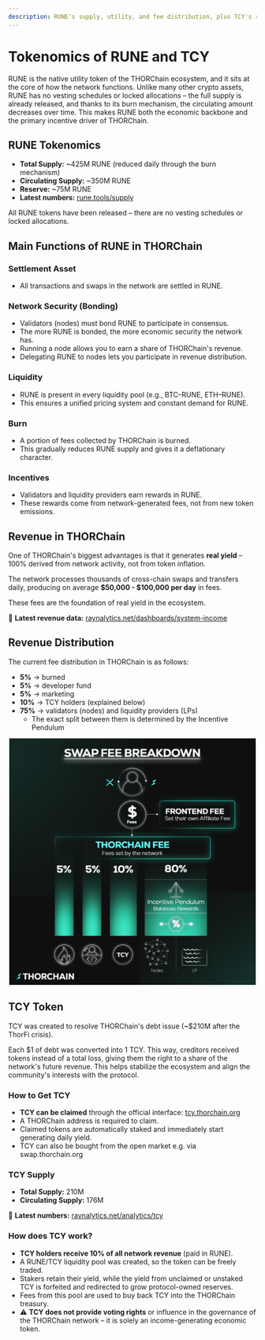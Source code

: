 ```yaml
---
description: RUNE's supply, utility, and fee distribution, plus TCY's role in sharing protocol revenue
---
```


# Tokenomics of RUNE and TCY

RUNE is the native utility token of the THORChain ecosystem, and it sits at the core of how the network functions. Unlike many other crypto assets, RUNE has no vesting schedules or locked allocations – the full supply is already released, and thanks to its burn mechanism, the circulating amount decreases over time. This makes RUNE both the economic backbone and the primary incentive driver of THORChain.

## RUNE Tokenomics

- **Total Supply:** ~425M RUNE (reduced daily through the burn mechanism)
- **Circulating Supply:** ~350M RUNE
- **Reserve:** ~75M RUNE
- **Latest numbers:** [rune.tools/supply](https://rune.tools/supply)

All RUNE tokens have been released – there are no vesting schedules or locked allocations.

## Main Functions of RUNE in THORChain

### Settlement Asset

- All transactions and swaps in the network are settled in RUNE.

### Network Security (Bonding)

- Validators (nodes) must bond RUNE to participate in consensus.
- The more RUNE is bonded, the more economic security the network has.
- Running a node allows you to earn a share of THORChain's revenue.
- Delegating RUNE to nodes lets you participate in revenue distribution.

### Liquidity

- RUNE is present in every liquidity pool (e.g., BTC–RUNE, ETH–RUNE).
- This ensures a unified pricing system and constant demand for RUNE.

### Burn

- A portion of fees collected by THORChain is burned.
- This gradually reduces RUNE supply and gives it a deflationary character.

### Incentives

- Validators and liquidity providers earn rewards in RUNE.
- These rewards come from network-generated fees, not from new token emissions.

## Revenue in THORChain

One of THORChain's biggest advantages is that it generates **real yield** – 100% derived from network activity, not from token inflation.

The network processes thousands of cross-chain swaps and transfers daily, producing on average **$50,000 - $100,000 per day** in fees.

These fees are the foundation of real yield in the ecosystem.

🔗 **Latest revenue data:** [raynalytics.net/dashboards/system-income](https://raynalytics.net/dashboards/system-income)

## Revenue Distribution

The current fee distribution in THORChain is as follows:

- **5%** → burned
- **5%** → developer fund
- **5%** → marketing
- **10%** → TCY holders (explained below)
- **75%** → validators (nodes) and liquidity providers (LPs)
  - The exact split between them is determined by the Incentive Pendulum

<!-- trunk-ignore(markdownlint/MD033) -->
<div align="center">
<!-- trunk-ignore(markdownlint/MD033) -->
  <img src=".gitbook/assets/swap-fee-breakdown.png" alt="Fee distribution diagram showing how revenues flow between different parts of the THORChain ecosystem" width="500" />
</div>

## TCY Token

TCY was created to resolve THORChain's debt issue (~$210M after the ThorFi crisis).

Each $1 of debt was converted into 1 TCY. This way, creditors received tokens instead of a total loss, giving them the right to a share of the network's future revenue. This helps stabilize the ecosystem and align the community's interests with the protocol.

### How to Get TCY

- **TCY can be claimed** through the official interface: [tcy.thorchain.org](https://tcy.thorchain.org/)
- A THORChain address is required to claim.
- Claimed tokens are automatically staked and immediately start generating daily yield.
- TCY can also be bought from the open market e.g. via swap.thorchain.org

### TCY Supply

- **Total Supply:** 210M
- **Circulating Supply:** 176M

🔗 **Latest numbers:** [raynalytics.net/analytics/tcy](https://raynalytics.net/analytics/tcy)

### How does TCY work?

- **TCY holders receive 10% of all network revenue** (paid in RUNE).
- A RUNE/TCY liquidity pool was created, so the token can be freely traded.
- Stakers retain their yield, while the yield from unclaimed or unstaked TCY is forfeited and redirected to grow protocol-owned reserves.
- Fees from this pool are used to buy back TCY into the THORChain treasury.
- ⚠️ **TCY does not provide voting rights** or influence in the governance of the THORChain network – it is solely an income-generating economic token.
